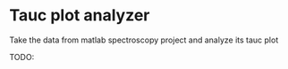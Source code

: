 # Tauc plot analyzer
 Take the data from matlab spectroscopy project and analyze its tauc plot

TODO:
